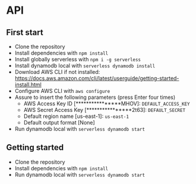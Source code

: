 # API

## First start

- Clone the repository
- Install dependencies with `npm install`
- Install globally serverless with `npm i -g serverless`
- Install dynamodb local with `serverless dynamodb install`
- Download AWS CLI if not installed: <https://docs.aws.amazon.com/cli/latest/userguide/getting-started-install.html>
- Configure AWS CLI with `aws configure`
- Assure to insert the following parameters (press Enter four times)
  - AWS Access Key ID [****************MHOV]: ```DEFAULT_ACCESS_KEY```
  - AWS Secret Access Key [****************2t63]: ```DEFAULT_SECRET```
  - Default region name [us-east-1]: ```us-east-1```
  - Default output format [None]
- Run dynamodb local with `serverless dynamodb start`

## Getting started

- Clone the repository
- Install dependencies with `npm install`
- Run dynamodb local with `serverless dynamodb start`